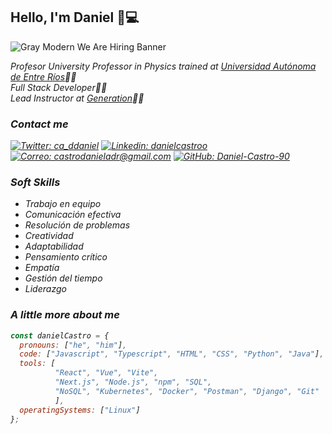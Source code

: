 ## Hello, I'm Daniel 👋💻

![Gray Modern We Are Hiring Banner](https://github.com/Daniel-Castro-90/Daniel-Castro-90/assets/71676668/6da0fdb4-00ec-45bc-a7fb-8d91580f34a8)

<p><em>Profesor University Professor in Physics trained at <a href="https://fcyt.uader.edu.ar">Universidad Autónoma de Entre Ríos</a>🧑‍🎓</br>
<em>Full Stack Developer</em>👨‍💻</br>
<em>Lead Instructor at <a href="https://colombia.generation.org">Generation</a></em>👨‍🏫</p>

### Contact me

[![Twitter: ca_ddaniel](https://img.shields.io/twitter/follow/ca_ddaniel?style=social)](https://twitter.com/ca_ddaniel)
[![Linkedin: danielcastroo](https://img.shields.io/badge/-danielcastroo-blue?style=flat-square&logo=Linkedin&logoColor=white&link=https://www.linkedin.com/in/thaianebraga/)](https://www.linkedin.com/in/danielcastroo/)
[![Correo: castrodanieladr@gmail.com](https://img.shields.io/badge/Email-castrodanieladr%40gmail.com-blue?style=flat&logo=gmail)](mailto:castrodanieladr@gmail.com)
[![GitHub: Daniel-Castro-90](https://img.shields.io/github/followers/Daniel-Castro-90?label=follow&style=social)](https://github.com/Daniel-Castro-90)

### Soft Skills

- Trabajo en equipo
- Comunicación efectiva
- Resolución de problemas
- Creatividad
- Adaptabilidad
- Pensamiento crítico
- Empatía
- Gestión del tiempo
- Liderazgo

### A little more about me 

```javascript
const danielCastro = {
  pronouns: ["he", "him"],
  code: ["Javascript", "Typescript", "HTML", "CSS", "Python", "Java"],
  tools: [
          "React", "Vue", "Vite",
          "Next.js", "Node.js", "npm", "SQL",
          "NoSQL", "Kubernetes", "Docker", "Postman", "Django", "Git"
          ],
  operatingSystems: ["Linux"]
};
